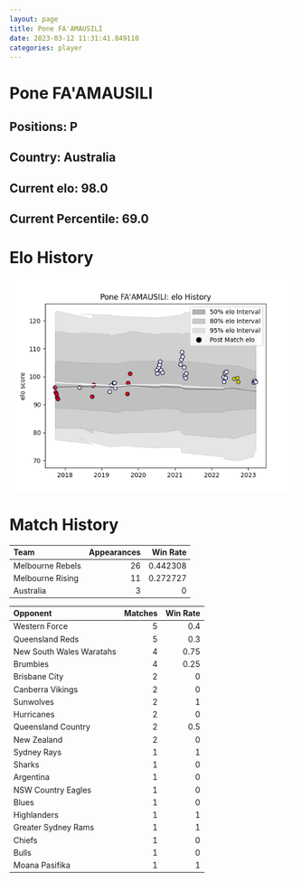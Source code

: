 ```yaml
---  
layout: page  
title: Pone FA'AMAUSILI  
date: 2023-03-12 11:31:41.849110  
categories: player  
---
```

# Pone FA'AMAUSILI

## Positions: P

## Country: Australia

## Current elo: 98.0

## Current Percentile: 69.0

# Elo History


![elo history](history_PoneFA'AMAUSILI.png)
# Match History


| Team             |   Appearances |   Win Rate |
|:-----------------|--------------:|-----------:|
| Melbourne Rebels |            26 |   0.442308 |
| Melbourne Rising |            11 |   0.272727 |
| Australia        |             3 |   0        |

| Opponent                 |   Matches |   Win Rate |
|:-------------------------|----------:|-----------:|
| Western Force            |         5 |       0.4  |
| Queensland Reds          |         5 |       0.3  |
| New South Wales Waratahs |         4 |       0.75 |
| Brumbies                 |         4 |       0.25 |
| Brisbane City            |         2 |       0    |
| Canberra Vikings         |         2 |       0    |
| Sunwolves                |         2 |       1    |
| Hurricanes               |         2 |       0    |
| Queensland Country       |         2 |       0.5  |
| New Zealand              |         2 |       0    |
| Sydney Rays              |         1 |       1    |
| Sharks                   |         1 |       0    |
| Argentina                |         1 |       0    |
| NSW Country Eagles       |         1 |       0    |
| Blues                    |         1 |       0    |
| Highlanders              |         1 |       1    |
| Greater Sydney Rams      |         1 |       1    |
| Chiefs                   |         1 |       0    |
| Bulls                    |         1 |       0    |
| Moana Pasifika           |         1 |       1    |